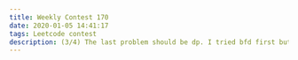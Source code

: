 ```yaml
---
title: Weekly Contest 170
date: 2020-01-05 14:41:17
tags: Leetcode contest
description: (3/4) The last problem should be dp. I tried bfd first but TLE.
---
```

